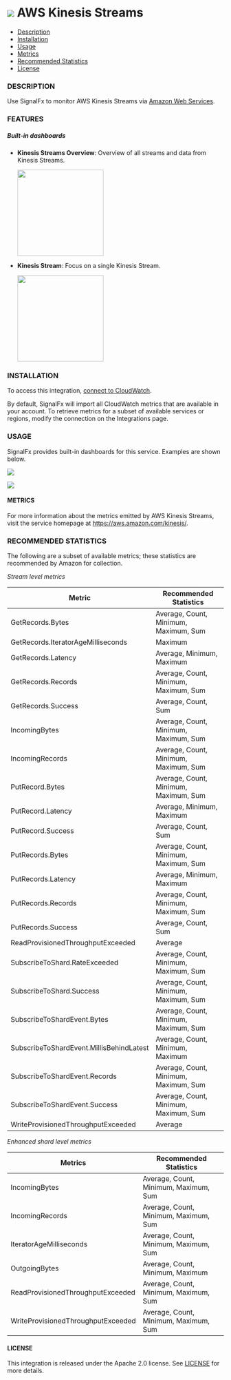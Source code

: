 # ![](./img/integration_awskinesisstreams.png) AWS Kinesis Streams

- [Description](#description)
- [Installation](#installation)
- [Usage](#usage)
- [Metrics](#metrics)
- [Recommended Statistics](#recommended-statistics)
- [License](#license)

### DESCRIPTION

Use SignalFx to monitor AWS Kinesis Streams via [Amazon Web Services](https://github.com/signalfx/integrations/tree/master/aws)[](sfx_link:aws).

### FEATURES

##### Built-in dashboards

- **Kinesis Streams Overview**: Overview of all streams and data from Kinesis Streams.

  [<img src='./img/dashboard_kinesis_overview.png' width=200px>](./img/dashboard_kinesis_overview.png)

- **Kinesis Stream**: Focus on a single Kinesis Stream.

  [<img src='./img/dashboard_kinesis_stream.png' width=200px>](./img/dashboard_kinesis_stream.png)

### INSTALLATION

To access this integration, [connect to CloudWatch](https://github.com/signalfx/integrations/tree/master/aws)[](sfx_link:aws).

By default, SignalFx will import all CloudWatch metrics that are available in your account. To retrieve metrics for a subset of available services or regions, modify the connection on the Integrations page.

### USAGE

SignalFx provides built-in dashboards for this service. Examples are shown below.

![](./img/dashboard_kinesis_overview.png)

![](./img/dashboard_kinesis_stream.png)

#### METRICS

For more information about the metrics emitted by AWS Kinesis Streams, visit the service homepage at <a target="_blank" href="https://aws.amazon.com/kinesis/">https://aws.amazon.com/kinesis/</a>.

<!--- METRICS --->
### RECOMMENDED STATISTICS

The following are a subset of available metrics; these statistics are recommended by Amazon for collection.

_Stream level metrics_

| Metric                                   | Recommended Statistics                |
| ---------------------------------------- | ------------------------------------- |
| GetRecords.Bytes                         | Average, Count, Minimum, Maximum, Sum |
| GetRecords.IteratorAgeMilliseconds       | Maximum                               |
| GetRecords.Latency                       | Average, Minimum, Maximum             |
| GetRecords.Records                       | Average, Count, Minimum, Maximum, Sum |
| GetRecords.Success                       | Average, Count, Sum                   |
| IncomingBytes                            | Average, Count, Minimum, Maximum, Sum |
| IncomingRecords                          | Average, Count, Minimum, Maximum, Sum |
| PutRecord.Bytes                          | Average, Count, Minimum, Maximum, Sum |
| PutRecord.Latency                        | Average, Minimum, Maximum             |
| PutRecord.Success                        | Average, Count, Sum                   |
| PutRecords.Bytes                         | Average, Count, Minimum, Maximum, Sum |
| PutRecords.Latency                       | Average, Minimum, Maximum             |
| PutRecords.Records                       | Average, Count, Minimum, Maximum, Sum |
| PutRecords.Success                       | Average, Count, Sum                   |
| ReadProvisionedThroughputExceeded        | Average                               |
| SubscribeToShard.RateExceeded            | Average, Count, Minimum, Maximum, Sum |
| SubscribeToShard.Success                 | Average, Count, Minimum, Maximum, Sum |
| SubscribeToShardEvent.Bytes              | Average, Count, Minimum, Maximum, Sum |
| SubscribeToShardEvent.MillisBehindLatest | Average, Count, Minimum, Maximum      |
| SubscribeToShardEvent.Records            | Average, Count, Minimum, Maximum, Sum |
| SubscribeToShardEvent.Success            | Average, Count, Minimum, Maximum, Sum |
| WriteProvisionedThroughputExceeded       | Average                               |



_Enhanced shard level metrics_

| Metrics                            | Recommended Statistics                |
| ---------------------------------- | ------------------------------------- |
| IncomingBytes                      | Average, Count, Minimum, Maximum, Sum |
| IncomingRecords                    | Average, Count, Minimum, Maximum, Sum |
| IteratorAgeMilliseconds            | Average, Count, Minimum, Maximum, Sum |
| OutgoingBytes                      | Average, Count, Minimum, Maximum      |
| ReadProvisionedThroughputExceeded  | Average, Count, Minimum, Maximum, Sum |
| WriteProvisionedThroughputExceeded | Average, Count, Minimum, Maximum, Sum |


#### LICENSE

This integration is released under the Apache 2.0 license. See [LICENSE](./LICENSE) for more details.
